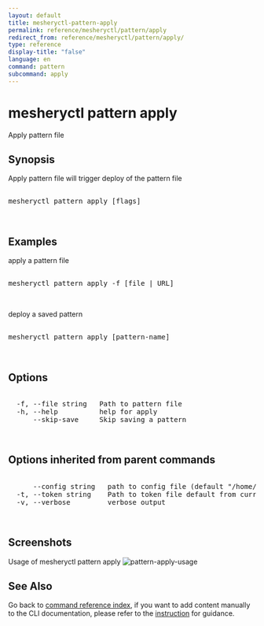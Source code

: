 ```yaml
---
layout: default
title: mesheryctl-pattern-apply
permalink: reference/mesheryctl/pattern/apply
redirect_from: reference/mesheryctl/pattern/apply/
type: reference
display-title: "false"
language: en
command: pattern
subcommand: apply
---
```


# mesheryctl pattern apply

Apply pattern file

## Synopsis

Apply pattern file will trigger deploy of the pattern file

<pre class='codeblock-pre'>
<div class='codeblock'>
mesheryctl pattern apply [flags]

</div>
</pre> 

## Examples

apply a pattern file
<pre class='codeblock-pre'>
<div class='codeblock'>
mesheryctl pattern apply -f [file | URL]

</div>
</pre> 

deploy a saved pattern
<pre class='codeblock-pre'>
<div class='codeblock'>
mesheryctl pattern apply [pattern-name]

</div>
</pre> 

## Options

<pre class='codeblock-pre'>
<div class='codeblock'>
  -f, --file string   Path to pattern file
  -h, --help          help for apply
      --skip-save     Skip saving a pattern

</div>
</pre>

## Options inherited from parent commands

<pre class='codeblock-pre'>
<div class='codeblock'>
      --config string   path to config file (default "/home/runner/.meshery/config.yaml")
  -t, --token string    Path to token file default from current context
  -v, --verbose         verbose output

</div>
</pre>

## Screenshots

Usage of mesheryctl pattern apply
![pattern-apply-usage](/assets/img/mesheryctl/patternApply.png)

## See Also

Go back to [command reference index](/reference/mesheryctl/), if you want to add content manually to the CLI documentation, please refer to the [instruction](/project/contributing/contributing-cli#preserving-manually-added-documentation) for guidance.
